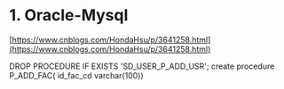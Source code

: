 # 1. Oracle-Mysql








[https://www.cnblogs.com/HondaHsu/p/3641258.html](https://www.cnblogs.com/HondaHsu/p/3641258.html)



DROP PROCEDURE IF EXISTS 'SD_USER_P_ADD_USR';
create procedure P_ADD_FAC(
       id_fac_cd  varchar(100))



























